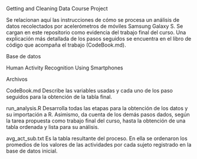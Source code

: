 Getting and Cleaning Data Course Project

Se relacionan aquí las instrucciones de cómo se procesa un análisis de datos recolectados por acelerómetros de móviles Samsung Galaxy S. Se cargan en este repositorio como evidencia del trabajo final del curso. Una explicación más detallada de los pasos seguidos se encuentra en el libro de código que acompaña el trabajo (CodeBook.md).

Base de datos

Human Activity Recognition Using Smartphones

Archivos

CodeBook.md 
Describe las variables usadas y cada uno de los paso seguidos para la obtención de la tabla final.

run_analysis.R 
Desarrolla todas las etapas para la obtención de los datos y su importación a R. Asimismo, da cuenta de los demás pasos dados, según la tarea propuesta como trabajo final del curso, hasta la obtención de una tabla ordenada y lista para su análisis.

avg_act_sub.txt 
Es la tabla resultante del proceso. En ella se ordenaron los promedios de los valores de las actividades por cada sujeto registrado en la base de datos inicial.